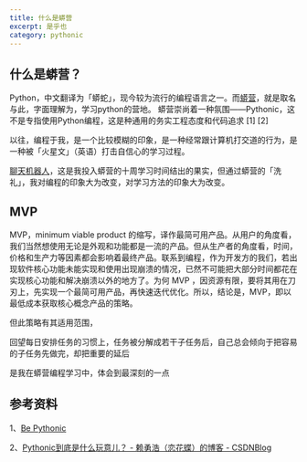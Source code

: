 ```yaml
---
title: 什么是蟒营
excerpt: 是乎也
category: pythonic
---
```


## 什么是蟒营？

Python，中文翻译为「蟒蛇」，现今较为流行的编程语言之一。而[蟒营](https://101.camp/)，就是取名与此，字面理解为，学习python的营地。 蟒营崇尚着一种氛围——Pythonic，这不是专指使用Python编程，这是种通用的务实工程态度和代码追求 [1] [2]

以往，编程于我，是一个比较模糊的印象，是一种经常跟计算机打交道的行为，是一种被「火星文」（英语）打击自信心的学习过程。

[聊天机器人](https://soberbot-with-chatterbot.herokuapp.com/)，这是我投入蟒营的十周学习时间结出的果实，但通过蟒营的「洗礼」，我对编程的印象大为改变，对学习方法的印象大为改变。

## MVP

MVP，minimum viable product 的缩写，译作最简可用产品。从用户的角度看，我们当然想使用无论是外观和功能都是一流的产品。但从生产者的角度看，时间，价格和生产力等因素都会影响着最终产品。联系到编程，作为开发方的我们，若出现软件核心功能未能实现和使用出现崩溃的情况，已然不可能把大部分时间都花在实现核心功能和解决崩溃以外的地方了。为何 MVP ，因资源有限，要将其用在刀刃上，先实现一个最简可用产品，再快速迭代优化。所以，结论是，MVP，即以最低成本获取核心概念产品的策略。

但此策略有其适用范围，

回望每日安排任务的习惯上，任务被分解成若干子任务后，自己总会倾向于把容易的子任务先做完，却把重要的延后

是我在蟒营编程学习中，体会到最深刻的一点



## 参考资料

1、[Be Pythonic](http://pythonic.zoomquiet.top/data/20100114215406/index.html)

2、[Pythonic到底是什么玩意儿？ - 赖勇浩（恋花蝶）的博客 - CSDNBlog](http://pythonic.zoomquiet.top/data/20080916221512/index.html)